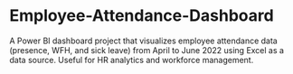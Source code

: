 # Employee-Attendance-Dashboard
A Power BI dashboard project that visualizes employee attendance data (presence, WFH, and sick leave) from April to June 2022 using Excel as a data source. Useful for HR analytics and workforce management.

